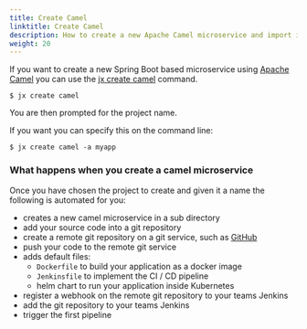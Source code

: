 ```yaml
---
title: Create Camel
linktitle: Create Camel
description: How to create a new Apache Camel microservice and import it into Jenkins X
weight: 20
---
```


If you want to create a new Spring Boot based microservice using [Apache Camel](http://camel.apache.org/) you can use the [jx create camel](/commands/jx_create_camel) command.


```shell
$ jx create camel
```

You are then prompted for the project name.

If you want you can specify this on the command line:

```shell
$ jx create camel -a myapp
```


### What happens when you create a camel microservice

Once you have chosen the project to create and given it a name the following is automated for you:

* creates a new camel microservice in a sub directory
* add your source code into a git repository 
* create a remote git repository on a git service, such as [GitHub](https://github.com)
* push your code to the remote git service
* adds default files:
  * `Dockerfile` to build your application as a docker image
  * `Jenkinsfile` to implement the CI / CD pipeline
  * helm chart to run your application inside Kubernetes
* register a webhook on the remote git repository to your teams Jenkins
* add the git repository to your teams Jenkins
* trigger the first pipeline 
